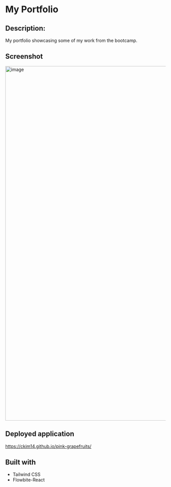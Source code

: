 # My Portfolio

## Description:
My portfolio showcasing some of my work from the bootcamp. 

## Screenshot
<img width="1111" alt="image" src="https://user-images.githubusercontent.com/100256384/182996028-f0714ae7-08a8-4b1d-bef2-a4e0e3019f10.png">


## Deployed application
https://ckim14.github.io/pink-grapefruits/


## Built with
* Tailwind CSS
* Flowbite-React
